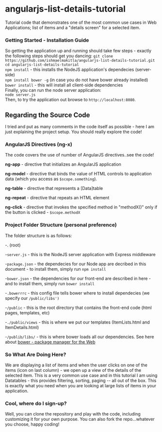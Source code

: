 # angularjs-list-details-tutorial
Tutorial code that demonstrates one of the most common use cases in Web Applications; list of items and a "details screen" for a selected item. 

### Getting Started - Installation Guide
So getting the application up and running should take few steps - exactly the following steps should get you dancing:
`git clone https://github.com/ishmaelmakitla/angularjs-list-details-tutorial.git`<br>
`cd angularjs-list-details-tutorial`<br>
`npm install` - this installs the NodeJS application's dependecies (server-side)<br>
`npm install bower -g` (in case you do not have bower already installed)<br>
`bower install` - this will install all client-side dependencies<br>
Finally, you can run the node server application:<br>
`node server.js`<br>
Then, to try the application out browse to `http://localhost:8080`.<br>

## Regarding the Source Code
I tried and put as many comments in the code itself as possible - here I am just explaining the project setup. You should really explore the code!
### AngularJS Directives (ng-x)
The code covers the use of number of AngularJS directives..see the code!

  **ng-app** - directive that initializes an AngularJS application
  
  **ng-model** - directive that binds the value of HTML controls to application data (which you access as `$scope.something`).
  
  **ng-table** - directive that represents a [Data]table
  
  **ng-repeat** - directive that repeats an HTML element
  
  **ng-click** - directive that invokes the specified method in "methodX()" only if the button is clicked - `$scope.methodX`
  

### Project Folder Structure (personal preference)
The folder structure is as follows:

-. (root)

-`server.js` - this is the NodeJS server application with Express middleware

-`package.json` - the dependecies for our Node app are decribed in this document - to install them, simply run `npm install`

-`bower.json` - the dependencies for our front-end are described in here - and to install them, simply run `bower install`

-`.bowerrrc` - this config file tells bower where to install dependecies (we specify our `/public/libs')`

-`/public` - this is the root directory that contains the front-end code (html pages, templates, etc)

-`./public/views` - this is where we put our templates (ItemLists.html and ItemDetails.html)

-`/publib/libs/` - this is where bower loads all our dependencies. See here about [bower - package manager for the Web](https://bower.io/)


### So What Are Doing Here?
 
  We are displaying a list of items and when the user clicks on one of the items (icon on last column) - we open up a view of the details of the selected item. This is a very common use case and in this tutorial I am using Datatables - this provides filtering, sorting, paging -- all out of the box. This is exactly what you need when you are looking at large lists of items in your application.
  
### Cool, where do I sign-up?
 
 Well, you can clone the repository and play with the code, including customizing it for your own purpose. You can also fork the repo...whatever you choose, happy coding! 
